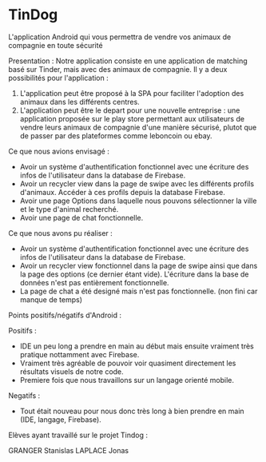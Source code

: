 # TinDog
L'application Android qui vous permettra de vendre vos animaux de compagnie en toute sécurité

Presentation :
Notre application consiste en une application de matching basé sur Tinder, mais avec des animaux de compagnie. Il y a deux possibilités pour l'application :

1) L'application peut être proposé à la SPA pour faciliter l'adoption des animaux dans les différents centres.
2) L'application peut être le depart pour une nouvelle entreprise : une application proposée sur le play store permettant aux utilisateurs de vendre leurs animaux de compagnie
    d'une manière sécurisé, plutot que de passer par des plateformes comme leboncoin ou ebay.
    
Ce que nous avions envisagé :

- Avoir un système d'authentification fonctionnel avec une écriture des infos de l'utilisateur dans la database de Firebase.
- Avoir un recycler view dans la page de swipe avec les différents profils d'animaux. Accéder à ces profils depuis la database Firebase.
- Avoir une page Options dans laquelle nous pouvons sélectionner la ville et le type d'animal recherché.
- Avoir une page de chat fonctionnelle.

Ce que nous avons pu réaliser :
- Avoir un système d'authentification fonctionnel avec une écriture des infos de l'utilisateur dans la database de Firebase.
- Avoir un recycler view fonctionnel dans la page de swipe ainsi que dans la page des options (ce dernier étant vide). L'écriture dans la base de données n'est pas entièrement     fonctionnelle.
- La page de chat a été designé mais n'est pas fonctionnelle. (non fini car manque de temps)

Points positifs/négatifs d'Android :

Positifs :
- IDE un peu long a prendre en main au début mais ensuite vraiment très pratique nottamment avec Firebase.
- Vraiment très agréable de pouvoir voir quasiment directement les résultats visuels de notre code.
- Premiere fois que nous travaillons sur un langage orienté mobile.

Negatifs :
- Tout était nouveau pour nous donc très long à bien prendre en main (IDE, langage, Firebase).


Elèves ayant travaillé sur le projet Tindog :

GRANGER Stanislas
LAPLACE Jonas

